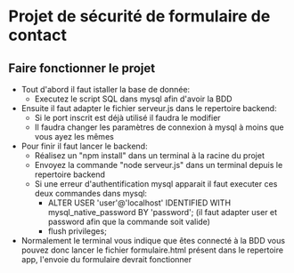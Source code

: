 # Projet de sécurité de formulaire de contact

## Faire fonctionner le projet

- Tout d'abord il faut istaller la base de donnée:
  - Executez le script SQL dans mysql afin d'avoir la BDD 
- Ensuite il faut adapter le fichier serveur.js dans le repertoire backend:
  -  Si le port inscrit est déjà utilisé il faudra le modifier
  - Il faudra changer les paramètres de connexion à mysql à moins que vous ayez les mêmes
- Pour finir il faut lancer le backend:
  - Réalisez un "npm install" dans un terminal à la racine du projet
  - Envoyez la commande "node serveur.js" dans un terminal depuis le repertoire backend
  - Si une erreur d'authentification mysql apparait il faut executer ces deux commandes dans mysql:
    - ALTER USER 'user'@'localhost' IDENTIFIED WITH mysql_native_password BY 'password'; (il faut adapter user et password afin que la commande soit valide)
    - flush privileges;
- Normalement le terminal vous indique que êtes connecté à la BDD vous pouvez donc lancer le fichier formulaire.html présent dans le repertoire app, l'envoie du formulaire devrait fonctionner

